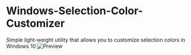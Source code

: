 # Windows-Selection-Color-Customizer
Simple light-weight utility that allows you to customize selection colors in Windows 10
![Preview](https://i.imgur.com/GBXvsWO.png)
